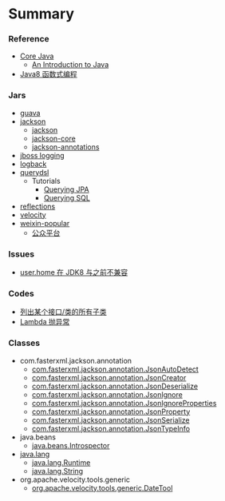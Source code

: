 # Summary

### Reference
- [Core Java](/corejava/README.md)
  - [An Introduction to Java](/corejava/101/README.md)
- [Java8 函数式编程](/java8/README.md)


### Jars
- [guava](/jars/guava/README.md)
- [jackson](/jars/jackson/README.md)
  - [jackson](/jars/jackson/jackson.md)
  - [jackson-core](/jars/jackson/core.md)
  - [jackson-annotations](/jars/jackson/annotations/README.md)
- [jboss logging](/jars/jboss-logging/README.md)
- [logback](/jars/logback/README.md)
- [querydsl](/jars/querydsl/README.md)
  - Tutorials
    - [Querying JPA](/javar/querydsl/tutorials/01.md)
    - [Querying SQL](/javar/querydsl/tutorials/03.md)
- [reflections](/jars/reflections/README.md)
- [velocity](/jars/velocity/README.md)
- [weixin-popular](/jars/weixin-popular/README.md)
  - [公众平台](/jars/weixin-popular/mp.md)


### Issues
- [user.home 在 JDK8 与之前不兼容](/issues/user.home.md)


### Codes
- [列出某个接口/类的所有子类](/code/get-all-subclasses.md)
- [Lambda 抛异常](/code/lambda-throws-exception.md)


### Classes
- com.fasterxml.jackson.annotation
  - [com.fasterxml.jackson.annotation.JsonAutoDetect](/api/com/fasterxml/jackson/annotation/JsonAutoDetect.md)
  - [com.fasterxml.jackson.annotation.JsonCreator](/api/com/fasterxml/jackson/annotation/JsonCreator.md)
  - [com.fasterxml.jackson.annotation.JsonDeserialize](/api/com/fasterxml/jackson/annotation/JsonDeserialize.md)
  - [com.fasterxml.jackson.annotation.JsonIgnore](/api/com/fasterxml/jackson/annotation/JsonIgnore.md)
  - [com.fasterxml.jackson.annotation.JsonIgnoreProperties](/api/com/fasterxml/jackson/annotation/JsonIgnoreProperties.md)
  - [com.fasterxml.jackson.annotation.JsonProperty](/api/com/fasterxml/jackson/annotation/JsonProperty.md)
  - [com.fasterxml.jackson.annotation.JsonSerialize](/api/com/fasterxml/jackson/annotation/JsonSerialize.md)
  - [com.fasterxml.jackson.annotation.JsonTypeInfo](/api/com/fasterxml/jackson/annotation/JsonTypeInfo.md)
- java.beans
  - [java.beans.Introspector](/api/java/beans/Introspector.md)
- [java.lang](/api/java/lang/README.md)
  - [java.lang.Runtime](/api/java/lang/Runtime.md)
  - [java.lang.String](/api/java/lang/String.md)
- org.apache.velocity.tools.generic
  - [org.apache.velocity.tools.generic.DateTool](/api/org/apache/velocity/tools/generic/DateTool.md)